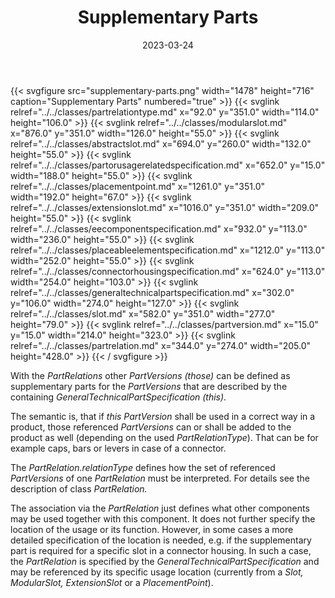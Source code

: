 ﻿---
title: Supplementary Parts
toc: false
type: specs
layout: diagram
date: "2023-03-24"
draft: false
specification: VEC
version: 2.0.2
documentType: "Recommendation"
elementType: Diagram
classes:
  - PartRelationType
  - ModularSlot
  - AbstractSlot
  - PartOrUsageRelatedSpecification
  - PlacementPoint
  - ExtensionSlot
  - EEComponentSpecification
  - PlaceableElementSpecification
  - ConnectorHousingSpecification
  - GeneralTechnicalPartSpecification
  - Slot
  - PartVersion
  - PartRelation
menu:
  VEC-2.0.2:    
    parent: general-component-data
    identifier: general-component-data/supplementary-parts
    weight: 1004003 

# Prev/next pager order (if `docs_section_pager` enabled in `params.toml`)
weight: 1004003
---
{{< svgfigure src="supplementary-parts.png" width="1478" height="716" caption="Supplementary Parts" numbered="true" >}}
  {{< svglink relref="../../classes/partrelationtype.md" x="92.0" y="351.0" width="114.0" height="106.0" >}}
  {{< svglink relref="../../classes/modularslot.md" x="876.0" y="351.0" width="126.0" height="55.0" >}}
  {{< svglink relref="../../classes/abstractslot.md" x="694.0" y="260.0" width="132.0" height="55.0" >}}
  {{< svglink relref="../../classes/partorusagerelatedspecification.md" x="652.0" y="15.0" width="188.0" height="55.0" >}}
  {{< svglink relref="../../classes/placementpoint.md" x="1261.0" y="351.0" width="192.0" height="67.0" >}}
  {{< svglink relref="../../classes/extensionslot.md" x="1016.0" y="351.0" width="209.0" height="55.0" >}}
  {{< svglink relref="../../classes/eecomponentspecification.md" x="932.0" y="113.0" width="236.0" height="55.0" >}}
  {{< svglink relref="../../classes/placeableelementspecification.md" x="1212.0" y="113.0" width="252.0" height="55.0" >}}
  {{< svglink relref="../../classes/connectorhousingspecification.md" x="624.0" y="113.0" width="254.0" height="103.0" >}}
  {{< svglink relref="../../classes/generaltechnicalpartspecification.md" x="302.0" y="106.0" width="274.0" height="127.0" >}}
  {{< svglink relref="../../classes/slot.md" x="582.0" y="351.0" width="277.0" height="79.0" >}}
  {{< svglink relref="../../classes/partversion.md" x="15.0" y="15.0" width="214.0" height="323.0" >}}
  {{< svglink relref="../../classes/partrelation.md" x="344.0" y="274.0" width="205.0" height="428.0" >}}
{{< / svgfigure >}}
<p> With the <i>PartRelations </i>other <i>PartVersions (those)</i> can be defined as supplementary parts for the <i>PartVersions</i> that are described by the containing <i>GeneralTechnicalPartSpecification (this)</i>.      </p>      <p> The semantic is, that if <i>this PartVersion </i>shall be used in a correct way in a product, those referenced <i>PartVersions </i>can or shall be added to the product as well (depending on the used <i>PartRelationType</i>). That can be for example caps, bars or levers in case of a connector.      </p>      <p> The <i>PartRelation.relationType</i> defines how the set of referenced <i>PartVersions </i>of one <i>PartRelation</i> must be interpreted. For details see the description of class <i>PartRelation.</i>      </p>      <p> The association via the <i>PartRelation</i> just defines what other components may be used together with this component. It does not further specify the location of the usage or its function. However, in some cases a more detailed specification of the location is needed, e.g. if the supplementary part is required for a specific slot in a connector housing. In such a case, the <i>PartRelation</i> is specified by the <i>GeneralTechnicalPartSpecification</i> and may be referenced by its specific usage location (currently from a <i>Slot, ModularSlot, </i><i>ExtensionSlot</i> or a <i>PlacementPoint</i>).      </p>      <p> &#160;      </p>      <p> <i>&#160;</i>      </p>      <p> &#160;      </p>